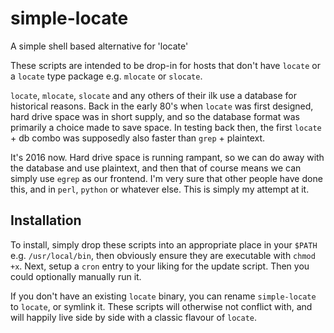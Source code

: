 # simple-locate
A simple shell based alternative for 'locate'

These scripts are intended to be drop-in for hosts that don't have `locate` or a `locate` type package e.g. `mlocate` or `slocate`.

`locate`, `mlocate`, `slocate` and any others of their ilk use a database for historical reasons.  Back in the early 80's when `locate` was first designed, hard drive space was in short supply, and so the database format was primarily a choice made to save space.  In testing back then, the first `locate` + db combo was supposedly also faster than `grep` + plaintext.

It's 2016 now.  Hard drive space is running rampant, so we can do away with the database and use plaintext, and then that of course means we can simply use `egrep` as our frontend.  I'm very sure that other people have done this, and in `perl`, `python` or whatever else.  This is simply my attempt at it.

## Installation

To install, simply drop these scripts into an appropriate place in your `$PATH` e.g. `/usr/local/bin`, then obviously ensure they are executable with `chmod +x`.  Next, setup a `cron` entry to your liking for the update script.  Then you could optionally manually run it.

If you don't have an existing `locate` binary, you can rename `simple-locate` to `locate`, or symlink it.  These scripts will otherwise not conflict with, and will happily live side by side with a classic flavour of `locate`.
